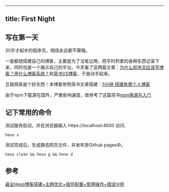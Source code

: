  ---
 title: First Night
 ---
## 写在第一天
30岁才起步的程序员，相信永远都不算晚。

一直都想搭建自己的博客，主要是为了当笔记用，把平时积累的各种东西记录下来，同时也是一个展示自己的平台。今天看了这两篇文章：[为什么程序员应该写博客？用什么博客系统？](https://www.jianshu.com/p/f7a970b08362)和[简书VS博客](https://www.jianshu.com/p/fa10c5597914)，于是动手起来。

互联网真是个好东西！本博客参照简书文章搭建：[5分钟 搭建免费个人博客](https://www.jianshu.com/p/4eaddcbe4d12)

由于npm下载源在国外，严重影响速度，故参考了这篇简书[npm换源与入门](https://www.jianshu.com/p/4aaf929bfa71)

## 记下常用的命令

测试服务启动，并在浏览器输入 https://localhost:4000 访问.

`hexo s`

测试完成后，生成静态网页文件，并发布至Github pages中。

`hexo clean && hexo g && hexo d`

## 参考
[最全Hexo博客搭建+主题优化+插件配置+常用操作+错误分析](https://www.simon96.online/2018/10/12/hexo-tutorial/)
